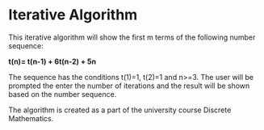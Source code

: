 # Iterative Algorithm

This iterative algorithm will show the first m terms of the following number sequence:

**t(n)= t(n-1) + 6t(n-2) + 5n**

The sequence has the conditions t(1)=1, t(2)=1 and n>=3. 
The user will be prompted the enter the number of iterations and the result will be shown based on the number sequence. 



The algorithm is created as a part of the university course Discrete Mathematics.
